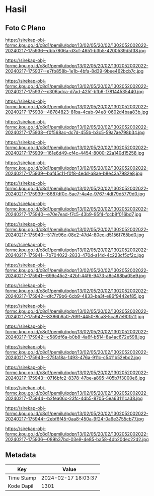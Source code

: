 # Hasil

## Foto C Plano

https://sirekap-obj-formc.kpu.go.id/c8d1/pemilu/pdpr/13/02/05/20/02/1302052002022-20240217-175936--dbb7806a-d3cf-4651-b3b5-4200539d5f38.jpg

https://sirekap-obj-formc.kpu.go.id/c8d1/pemilu/pdpr/13/02/05/20/02/1302052002022-20240217-175937--e7fb858b-1e1b-4bfa-8d39-9bee462bcb7c.jpg

https://sirekap-obj-formc.kpu.go.id/c8d1/pemilu/pdpr/13/02/05/20/02/1302052002022-20240217-175937--c306adca-d7ad-425f-bfb6-f78144535440.jpg

https://sirekap-obj-formc.kpu.go.id/c8d1/pemilu/pdpr/13/02/05/20/02/1302052002022-20240217-175938--48784823-81ba-4cab-94e8-0602d4baa83b.jpg

https://sirekap-obj-formc.kpu.go.id/c8d1/pemilu/pdpr/13/02/05/20/02/1302052002022-20240217-175938--f0f568ac-dc7d-455b-b3c5-59a7ae798b34.jpg

https://sirekap-obj-formc.kpu.go.id/c8d1/pemilu/pdpr/13/02/05/20/02/1302052002022-20240217-175939--161e6d49-cf4c-4454-8000-22a140d15258.jpg

https://sirekap-obj-formc.kpu.go.id/c8d1/pemilu/pdpr/13/02/05/20/02/1302052002022-20240217-175939--baf45c11-f0f8-4edd-a8ae-b8e43a7982e8.jpg

https://sirekap-obj-formc.kpu.go.id/c8d1/pemilu/pdpr/13/02/05/20/02/1302052002022-20240217-175939--8687df0c-5ae7-4a4e-9767-4df79d5779d0.jpg

https://sirekap-obj-formc.kpu.go.id/c8d1/pemilu/pdpr/13/02/05/20/02/1302052002022-20240217-175940--e70e7ead-f7c5-43b9-95f4-fccb8f016bd7.jpg

https://sirekap-obj-formc.kpu.go.id/c8d1/pemilu/pdpr/13/02/05/20/02/1302052002022-20240217-175940--517fe96e-08e2-47d4-80ec-d5156f765bd0.jpg

https://sirekap-obj-formc.kpu.go.id/c8d1/pemilu/pdpr/13/02/05/20/02/1302052002022-20240217-175941--7b704022-2833-470d-a14d-4c223cf5cf2c.jpg

https://sirekap-obj-formc.kpu.go.id/c8d1/pemilu/pdpr/13/02/05/20/02/1302052002022-20240217-175941--699c45c2-42bf-44f6-9473-a8c498ba05e9.jpg

https://sirekap-obj-formc.kpu.go.id/c8d1/pemilu/pdpr/13/02/05/20/02/1302052002022-20240217-175942--dfc779b6-6cb9-4833-ba3f-e86f9442ef85.jpg

https://sirekap-obj-formc.kpu.go.id/c8d1/pemilu/pdpr/13/02/05/20/02/1302052002022-20240217-175942--8386b9a0-7691-4450-8ca8-5ca87e90f511.jpg

https://sirekap-obj-formc.kpu.go.id/c8d1/pemilu/pdpr/13/02/05/20/02/1302052002022-20240217-175942--c589df6a-b0b8-4a6f-b514-8a4ac672e598.jpg

https://sirekap-obj-formc.kpu.go.id/c8d1/pemilu/pdpr/13/02/05/20/02/1302052002022-20240217-175943--275fa18a-1493-476a-911c-c5411b52ebc2.jpg

https://sirekap-obj-formc.kpu.go.id/c8d1/pemilu/pdpr/13/02/05/20/02/1302052002022-20240217-175943--0716bfc2-8378-47be-a895-405b7f3000e6.jpg

https://sirekap-obj-formc.kpu.go.id/c8d1/pemilu/pdpr/13/02/05/20/02/1302052002022-20240217-175944--b2fea06c-23fc-4db5-8705-5ea63111ca38.jpg

https://sirekap-obj-formc.kpu.go.id/c8d1/pemilu/pdpr/13/02/05/20/02/1302052002022-20240217-175944--2ebf6f45-0aa8-450a-9f24-0a6e3755cb77.jpg

https://sirekap-obj-formc.kpu.go.id/c8d1/pemilu/pdpr/13/02/05/20/02/1302052002022-20240217-175936--089b37bd-03e9-4e85-ba58-4db20dec22d2.jpg


## Metadata

| Key        | Value               |
| ---------- | ------------------- |
| Time Stamp | 2024-02-17 18:03:37 |
| Kode Dapil | 1301                |



